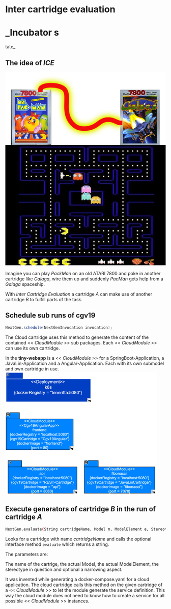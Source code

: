 # Inter cartridge evaluation

# _Incubator s
tate_

## The idea of _ICE_
![InterCartridgeEvaluation.png](images%2FInterCartridgeEvaluation.png)

Imagine you can play _PackMan_ on an old ATARI 7800 and poke in another
cartridge like _Galaga_, wire them up and suddenly _PacMan_ gets help from a _Galaga_
spaceship.

With _Inter Cartridge Evaluation_ a cartridge _A_ can make use of another
cartridge _B_ to fulfill parts of the task.

## Schedule sub runs of cgv19

```java
NextGen.schedule(NextGenInvocation invocation);
```

The Cloud cartridge uses this method to generate the content of
the contained << _CloudModule_ >> sub packages. Each << _CloudModule_ >>
can use its own cartridge.

In the __tiny-webapp__ is a << _CloudModule_ >> for a SpringBoot-Application,
a JavaLin-Application and a Angular-Application. Each with its own
submodel and own cartridge in use.
![cgv19-cloud.png](images%2Fcgv19-cloud.png)

## Execute generators of cartridge _B_ in the run of cartridge _A_

```bash
NextGen.evaluate(String cartridgeName, Model m, ModelElement e, Stereotype sType, String aspect);
```
Looks for a cartridge with name _cartridgeName_ and calls the optional
interface method `evaluate` which returns a string.

The parameters are:

The name of the cartrige, the actual Model, 
the actual ModelElement, the stereotype in question and 
optional a narrowing aspect.

It was invented while generating a docker-compose.yaml for a 
cloud application. The cloud cartridge calls this method on the 
given cartridge of a << _CloudModule_ >> to let the module generate
the service definition. This way the cloud module does not need
to know how to create a service for all possible << _CloudModule_ >>
instances.

